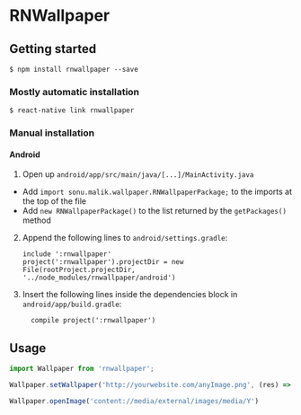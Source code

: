 
# RNWallpaper

## Getting started

`$ npm install rnwallpaper --save`

### Mostly automatic installation

`$ react-native link rnwallpaper`

### Manual installation


#### Android

1. Open up `android/app/src/main/java/[...]/MainActivity.java`
  - Add `import sonu.malik.wallpaper.RNWallpaperPackage;` to the imports at the top of the file
  - Add `new RNWallpaperPackage()` to the list returned by the `getPackages()` method
2. Append the following lines to `android/settings.gradle`:
  	```
  	include ':rnwallpaper'
  	project(':rnwallpaper').projectDir = new File(rootProject.projectDir, 	'../node_modules/rnwallpaper/android')
  	```
3. Insert the following lines inside the dependencies block in `android/app/build.gradle`:
  	```
      compile project(':rnwallpaper')
  	```


## Usage
```javascript
import Wallpaper from 'rnwallpaper';

Wallpaper.setWallpaper('http://yourwebsite.com/anyImage.png', (res) => Alert.alert("Response: ", JSON.stringify(res)))

Wallpaper.openImage('content://media/external/images/media/Y')
```
  
